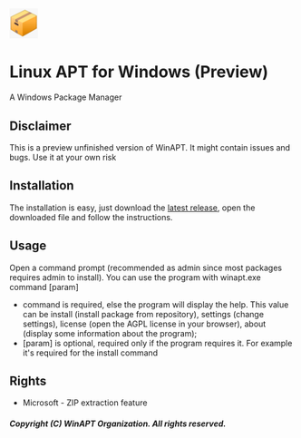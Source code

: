 <img src="https://github.com/winapt/winapt-preview/blob/master/installer/winapt.png?raw=true" alt="WinAPT" width="10%" height="10%">

# Linux APT for Windows (Preview)
A Windows Package Manager

## Disclaimer
This is a preview unfinished version of WinAPT. It might contain issues and bugs. Use it at your own risk

## Installation
The installation is easy, just download the [latest release](https://github.com/winapt/winapt-preview/releases), open the downloaded file and follow the instructions.

## Usage
Open a command prompt (recommended as admin since most packages requires admin to install). You can use the program with winapt.exe command [param]

- command is required, else the program will display the help. This value can be install (install package from repository), settings (change settings), license (open the AGPL license in your browser), about (display some information about the program);
- [param] is optional, required only if the program requires it. For example it's required for the install command

## Rights
- Microsoft - ZIP extraction feature

##### Copyright (C) WinAPT Organization. All rights reserved.
